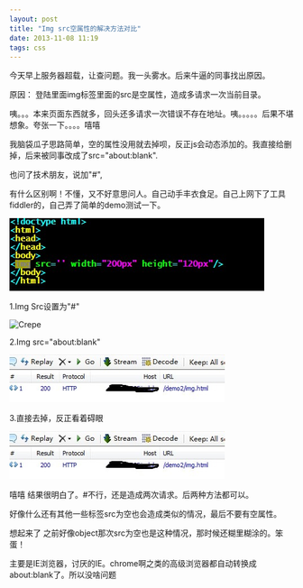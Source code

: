 ```yaml
---
layout: post
title: "Img src空属性的解决方法对比"
date: 2013-11-08 11:19
tags: css
---
```

   今天早上服务器超载，让查问题。我一头雾水。后来牛逼的同事找出原因。
   
   原因： 登陆里面img标签里面的src是空属性，造成多请求一次当前目录。
   
   咦。。。本来页面东西就多，回头还多请求一次错误不存在地址。咦。。。。。后果不堪想象。夸张一下。。。。嘻嘻
  
   <!-- more -->
 
   我脑袋瓜子思路简单，空的属性没用就去掉呗，反正js会动态添加的。我直接给删掉，后来被同事改成了src="about:blank".
   
   也问了技术朋友，说加"#",
   
   有什么区别啊！不懂，又不好意思问人。自己动手丰衣食足。自己上网下了工具fiddler的，自己弄了简单的demo测试一下。

![Crepe](/images/blog/imgSrc/html.jpg)
   
1.Img Src设置为"#"

![Crepe](/images/blog/imgSrc/ss.jpg)
	
   2.Img src="about:blank"
   
![Crepe](/images/blog/imgSrc/blank.jpg)
	
   3.直接去掉，反正看着碍眼
   
![Crepe](/images/blog/imgSrc/blank.jpg)
	
   嘻嘻 结果很明白了。#不行，还是造成两次请求。后两种方法都可以。
   
   好像什么还有其他一些标签src为空也会造成类似的情况，最后不要有空属性。
   
   想起来了 之前好像object那次src为空也是这种情况，那时候还糊里糊涂的。笨蛋！
   
   主要是IE浏览器，讨厌的IE。chrome啊之类的高级浏览器都自动转换成about:blank了。所以没啥问题
   